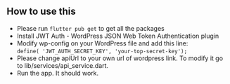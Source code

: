 ## How to use this
- Please run `flutter pub get` to get all the packages
- Install JWT Auth - WordPress JSON Web Token Authentication plugin
- Modify wp-config on your WordPress file and add this line: <br> 
    `define( 'JWT_AUTH_SECRET_KEY', 'your-top-secret-key');`
- Please change apiUrl to your own url of wordpress link. To modify it go to lib/services/api_service.dart. 
- Run the app. It should work.
